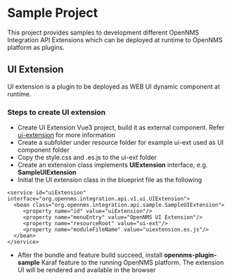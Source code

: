 # Sample Project
This project provides samples to development different OpenNMS Integration API Extensions which can be deployed at 
runtime  to OpenNMS platform as plugins. 

## UI Extension
UI extension is a plugin to be deployed as WEB UI dynamic component at runtime.

### Steps to create UI extension
- Create UI Extension Vue3 project, build it as external component. Refer [ui-extension](../ui-extension/README.md) for 
more information
- Create a subfolder under resource folder for example ui-ext used as UI component folder 
- Copy the style.css and <ui extension name>.es.js to the ui-ext folder
- Create an extension class implements **UIExtension** interface, e.g. **SampleUIExtension**
- Initial the UI extension class in the blueprint file as the following
```
<service id="uiExtension" interface="org.opennms.integration.api.v1.ui.UIExtension">
  <bean class="org.opennms.integration.api.sample.SampleUIExtension">
     <property name="id" value="uiExtension"/>
     <property name="menuEntry" value="OpenNMS UI Extension"/>
     <property name="resourceRoot" value="ui-ext"/>
     <property name="moduleFileName" value="uiextension.es.js"/>
  </bean>
</service>
```
- After the bundle and feature build succeed, install **opennms-plugin-sample** Karaf feature to the running OpenNMS 
platform. The extension UI will be rendered and available in the browser